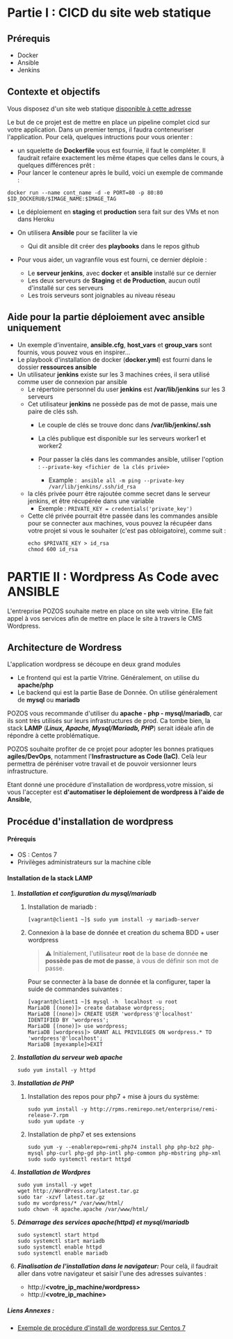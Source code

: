 # Partie I : CICD du site web statique

## Prérequis
- Docker
- Ansible
- Jenkins

## Contexte et objectifs
Vous disposez d'un site web statique [disponible à cette adresse](https://github.com/diranetafen/static-website-example.git)

Le but de ce projet est de mettre en place un pipeline complet cicd sur votre application. Dans un premier temps, il faudra conteneuriser l'application.
Pour celà, quelques intructions pour vous orienter : 

- un squelette de **Dockerfile**  vous est fournie, il faut le compléter.
    Il faudrait refaire exactement les même étapes que celles dans le cours, à quelques différences prêt : 
- Pour lancer le conteneur après le build, voici un exemple de commande : 
 ```
docker run --name cont_name -d -e PORT=80 -p 80:80 $ID_DOCKERUB/$IMAGE_NAME:$IMAGE_TAG
 ```

- Le déploiement en **staging** et **production** sera fait sur des VMs et non dans Heroku
- On utilisera **Ansible** pour se faciliter la vie
    - Qui dit ansible dit créer des **playbooks** dans le repos github

- Pour vous aider, un vagranfile vous est fourni, ce dernier déploie : 
    - Le **serveur jenkins**, avec **docker** et **ansible** installé sur ce dernier
    - Les deux serveurs de **Staging** et **de Production**, aucun outil d'installé sur ces serveurs
    - Les trois serveurs sont joignables au niveau réseau



## Aide pour la partie déploiement avec ansible uniquement
- Un exemple d'inventaire, **ansible.cfg**, **host_vars** et **group_vars** sont fournis, vous pouvez vous en inspirer...
- Le playbook d'installation de docker (**docker.yml**) est fourni dans le dossier **ressources ansible**
- Un utilisateur **jenkins** existe sur les 3 machines crées, il sera utilisé comme user de connexion par ansible
    - Le répertoire personnel du user **jenkins** est **/var/lib/jenkins**  sur les 3 serveurs
    - Cet utilisateur **jenkins** ne possède pas de mot de passe, mais une paire de clés ssh.
        - Le couple de clés se trouve donc dans **/var/lib/jenkins/.ssh**
        - La clés publique est disponible sur les serveurs worker1 et worker2

        - Pour passer la clés dans les commandes ansible, utiliser l'option : ```--private-key <fichier de la clés privée>```
          * Example :  ``` ansible all -m ping --private-key /var/lib/jenkins/.ssh/id_rsa```
    - la clés privée pourr être rajoutée comme secret dans le serveur jenkins, et être récupérée dans une variable
        * Exemple : ```PRIVATE_KEY = credentials('private_key')```
    - Cette clé privée  pourrait être passée dans les commandes ansible pour se connecter aux machines, vous pouvez la récupéer dans votre projet si vous le souhaiter (c'est pas obloigatoire), comme suit : 
        ```
        echo $PRIVATE_KEY > id_rsa
        chmod 600 id_rsa
        ```

# PARTIE II : Wordpress As Code avec ANSIBLE
L'entreprise POZOS souhaite metre en place on site web vitrine.
Elle fait appel à vos services afin de mettre en place le site à travers le CMS Wordpress. 

## Architecture de Wordress
L'application wordpress se découpe en deux grand modules 
- Le frontend qui est la partie Vitrine. Généralement, on utilise du **apache/php**
- Le backend qui est la partie Base de Donnée. On utilise généralement de **mysql**  ou **mariadb**

POZOS vous recommande d'utiliser du **apache - php - mysql/mariadb**, car ils sont très utilisés sur leurs infrastructures de prod.
Ca tombe bien, la stack **LAMP** (***Linux, Apache, Mysql/Mariadb, PHP***) serait idéale afin de répondre à cette problématique.

POZOS souhaite profiter de ce projet pour adopter les bonnes pratiques **agiles/DevOps**, notamment l'**Insfrastructure as Code (IaC)**.
Celà leur permettra de péréniser votre travail et de pouvoir versionner leurs infrastructure.

Etant donné une procédure d'installation de wordpress,votre mission, si vous l'accepter est **d'automatiser le déploiement de wordpress à l'aide de Ansible**, 


## Procédue d'installation de wordpress 

#### Prérequis
- OS : Centos 7
- Privilèges administrateurs sur la machine cible


#### Installation de la stack LAMP
1. ***Installation et configuration du mysql/mariadb***
   1. Installation de mariadb : 
        ```
        [vagrant@client1 ~]$ sudo yum install -y mariadb-server
        ```
    2. Connexion à la base de donnée  et creation du schema BDD + user wordpress
        > :warning: Initialement, l'utilisateur **root** de la base de donnée **ne possède pas de mot de passe**, à vous de définir son mot de passe.

        Pour se connecter à la base de donnée et la configurer, taper la suide de commandes suivantes : 
        ```
        [vagrant@client1 ~]$ mysql -h  localhost -u root
        MariaDB [(none)]> create database wordpress;
        MariaDB [(none)]> CREATE USER 'wordpress'@'localhost' IDENTIFIED BY 'wordpress';
        MariaDB [(none)]> use wordpress;
        MariaDB [wordpress]> GRANT ALL PRIVILEGES ON wordpress.* TO 'wordpress'@'localhost';        
        MariaDB [myexample]>EXIT
        ```

2. ***Installation du serveur web **apache*****
    ```
    sudo yum install -y httpd 
    ```
3. ***Installation de **PHP*****
   1. Installation des repos pour php7 + mise à jours du système: 
        ```
        sudo yum install -y http://rpms.remirepo.net/enterprise/remi-release-7.rpm
        sudo yum update -y
        ```
    1. Installation de php7 et ses extensions 
        ```
        sudo yum -y --enablerepo=remi-php74 install php php-bz2 php-mysql php-curl php-gd php-intl php-common php-mbstring php-xml
        sudo sudo systemctl restart httpd
        ```

4. ***Installation de Wordpres***
     ```
     sudo yum install -y wget
     wget http://WordPress.org/latest.tar.gz
     sudo tar -xzvf latest.tar.gz
     sudo mv wordpress/* /var/www/html/
     sudo chown -R apache.apache /var/www/html/
     ```

5. ***Démarrage des services apache(httpd) et mysql/mariadb***
     ```
     sudo systemctl start httpd
     sudo systemctl start mariadb
     sudo systemctl enable httpd
     sudo systemctl enable mariadb
     ```
6. ***Finalisation de l'installation dans le navigateur:***
   Pour celà, il faudrait aller dans votre navigateur et saisir l'une  des adresses suivantes : 
   - http://**<votre_ip_machine/wordpress>** 
   - http://**<votre_ip_machine>**

##### Liens Annexes : 
- [Exemple de procédure d'install de wordpress sur Centos 7](https://www.vultr.com/docs/how-to-install-wordpress-on-centos-7/#:~:text=To%20install%20WordPress%2C%20you%20need,from%20WordPress.org%20using%20wget.&text=Use%20wget%20to%20download%20the%20latest%20WordPress%20version.&text=Unzip%20the%20downloaded%20WordPress%20tar%20archive.&text=Now%2C%20move%20the%20extracted%20file,%2Fvar%2Fwww%2Fhtml%20.)